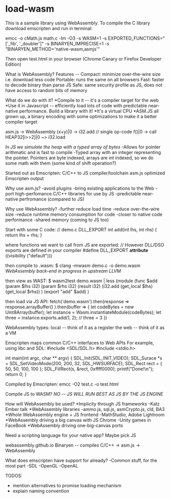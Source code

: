 # load-wasm

This is a sample library using WebAssembly. To compile the C library download emscripten and run in terminal:

emcc -o cMath.js math.c -lm -O3 -s WASM=1 -s EXPORTED_FUNCTIONS="['_fib', '_doubler']" -s BINARYEN_IMPRECISE=1 -s "BINARYEN_METHOD='native-wasm,asmjs'"

Then open test.html in your browser (Chrome Canary or Firefox Developer Edition)

What is WebAssembly?
Features --
Compact: minimize over-the-wire size i.e. download less code
Portable: runs the same on all browsers
Fast: faster to decode binary than parse JS
Safe: same security profile as JS, does not have access to random bits of memory

What do we do with it?
*Compile to it -- it's a compiler target for the web
*Use it in Javascript -- efficiently load lots of code with predictable near-native performance. Build a library with it!
*It's a virtual CPU
*ASM.JS all grown up, a binary encoding with some optimizations to make it a better compiler target

asm.js         -> WebAssembly
(x+y)|0        -> i32.add // single op-code
f()|0          -> call
HEAP32[i>>2]|0 ~> i32.load

*In JS we simulate the heap with a typed array of bytes*
-Allows for pointer arithmatic and is fast to compile
-Typed array with an integer representing the pointer. Pointers are byte indexed, arrays are int indexed, so we do some math with them (some kind of shift operation?)

Started out as Emscripten: C/C++ to JS compiler/toolchain
asm.js optimized Emscripten output

Why use asm.js?
-avoid plugins
-bring existing applications to the Web
-port high-perfomance C/C++ libraries for use by JS
-predictable near-native perfromance (compared to JS)

Why use WebAssembly?
-further reduce load time
-reduce over-the-wire size
-reduce runtime memory consumption for code
-closer to native code performance
-shared memory (coming to JS too)

Start with some C code:
// demo.c
DLL_EXPORT
int add(int lhs, int rhs) {
  return lhs + rhs;
}

where functions we want to call from JS are exported:
// However DLL/DSO exports are defined in your compiler
#define DLL_EXPORT __attribute__ ((visibility ("default")))

then compile to .wasm:
$ clang -mwasm demo.c -o demo.wasm
*WebAssembly back-end in progress in upstream LLVM*

then view as WAST:
$ wasm2test demo.wasm | less
(module
  (func $add (param $lhs i32) (param $rhs i32) (result i32)
    (i32.add (get_local $lhs) (get_local $rhs))
  )
  (export "add" $add)
)

then load via JS API:
fetch('demo.wasm').then(response =>
  response.arrayBuffer()
).then(buffer => {
  let codeBytes = new Uint8Array(buffer);
  let instance = Wasm.instantiateModule(codeBytes);
  let three = instance.exports.add(1, 2); // three = 3
})

WebAssembly types:
local -- think of it as a register
the web -- think of it as a VM

Emscripten maps common C/C++ interfaces to Web APIs
For example, using libc and SDL:
#include <SDL/SDL.h>
#include <stdio.h>

int main(int argc, char ** argv) {
  SDL_Init(SDL_INIT_VIDEO);
  SDL_Surace *s = SDL_SetVideoMode(200, 200, 32, SDL_HWSURFACE);
  SDL_Rect rect = { 50, 50, 100, 100 };
  SDL_FillRect(s, &rect, 0xffff0000);
  printf("Done!\n");
  return 0;
}

Compiled by Emscripten:
emcc -O2 test.c -o test.html

Compile JS to WASM?
*NO -- JS WILL RUN BEST AS JS BY THE JS ENGINE*

How will WebAssembly be used?
*Implicity through JS frameworks
-Katz Ember talk
*WebAssembly libraries
-ammo.js, sql.js, asmCrypto.js, cld, BA3
*Whole WebAssembly engine + JS frontend
-MathStudio, Adobe Lightroom
*WebAssembly driving a big canvas with JS Chrome
-Unity games in FaceBook
*WebAssembly driving one-big-canvas ports

Need a scripting language for your native app? Maybe pick JS

webassembly.github.io
Binaryen -- compiles C/C++ -> asm.js -> WebAssembly

What does emscripten have support for already?
-Common stuff, for the most part
-SDL
-OpenGL
-OpenAL

TODOS:

  - mention alternatives to promise loading mechanism
  - explain naming convention
